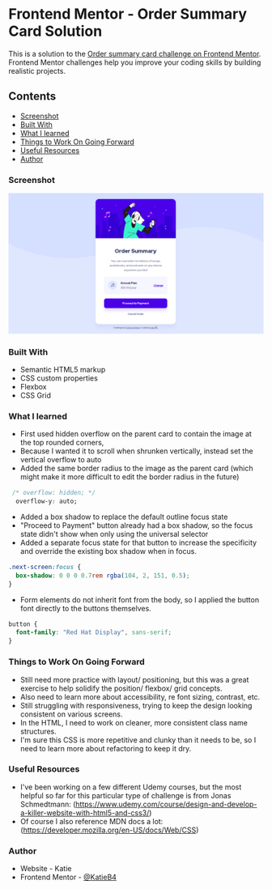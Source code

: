 # Frontend Mentor - Order Summary Card Solution

This is a solution to the [Order summary card challenge on Frontend Mentor](https://www.frontendmentor.io/challenges/order-summary-component-QlPmajDUj). Frontend Mentor challenges help you improve your coding skills by building realistic projects. 


## Contents

  - [Screenshot](#screenshot)
  - [Built With](#built-with)
  - [What I learned](#what-i-learned)
  - [Things to Work On Going Forward](#things-to-work-on-going-forward)
  - [Useful Resources](#useful-resources)
  - [Author](#author)


### Screenshot

![](images/my-desktop-view-screenshot.png)


### Built With

- Semantic HTML5 markup
- CSS custom properties
- Flexbox
- CSS Grid


### What I learned

- First used hidden overflow on the parent card to contain the image at the top rounded corners, 
- Because I wanted it to scroll when shrunken vertically, instead set the vertical overflow to auto
- Added the same border radius to the image as the parent card (which might make it more difficult to edit the border radius in the future)
```css
 /* overflow: hidden; */
  overflow-y: auto; 
```

- Added a box shadow to replace the default outline focus state
- "Proceed to Payment" button already had a box shadow, so the focus state didn't show when only using the universal selector
- Added a separate focus state for that button to increase the specificity and override the existing box shadow when in focus.
```css
.next-screen:focus {
  box-shadow: 0 0 0 0.7rem rgba(104, 2, 151, 0.5);
}
```

- Form elements do not inherit font from the body, so I applied the button font directly to the buttons themselves.
```css
button {
  font-family: "Red Hat Display", sans-serif;
}
```


### Things to Work On Going Forward

- Still need more practice with layout/ positioning, but this was a great exercise to help solidify the position/ flexbox/ grid concepts.
- Also need to learn more about accessibility, re font sizing, contrast, etc.
- Still struggling with responsiveness, trying to keep the design looking consistent on various screens.
- In the HTML, I need to work on cleaner, more consistent class name structures.
- I'm sure this CSS is more repetitive and clunky than it needs to be, so I need to learn more about refactoring to keep it dry.


### Useful Resources

- I've been working on a few different Udemy courses, but the most helpful so far for this particular type of challenge is from Jonas Schmedtmann: 
(https://www.udemy.com/course/design-and-develop-a-killer-website-with-html5-and-css3/) 
- Of course I also reference MDN docs a lot: (https://developer.mozilla.org/en-US/docs/Web/CSS)


### Author

- Website - Katie
- Frontend Mentor - [@KatieB4](https://www.frontendmentor.io/profile/KatieB4)
